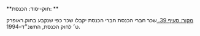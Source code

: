 **חוק-יסוד: הכנסת: **

[מקור: סעיף 39. ](https://he.wikisource.org/wiki/%D7%97%D7%95%D7%A7-%D7%99%D7%A1%D7%95%D7%93:_%D7%94%D7%9B%D7%A0%D7%A1%D7%AA#%D7%A1%D7%A2%D7%99%D7%A3_39)
שכר חברי הכנסת
חברי הכנסת יקבלו שכר כפי שנקבע בחוק.ראופרק ט׳ לחוק הכנסת, התשנ״ד–1994.